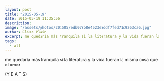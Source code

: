 ```yaml
---
layout: post
title: "2015-05-19"
date: 2015-05-19 11:35:56
description: 
image: "/assets/photos/201505/edb078b8e4523e5ddf7fed71c9263ca6.jpg"
author: Elise Plain
excerpt: me quedaría más tranquila si la literatura y la vida fueran la misma cosa que el amor
tags: 
  - all
---
```


me quedaría más tranquila si la literatura y la vida fueran la misma cosa que el amor
<p></p>
<p>(Y E A T S)</p>